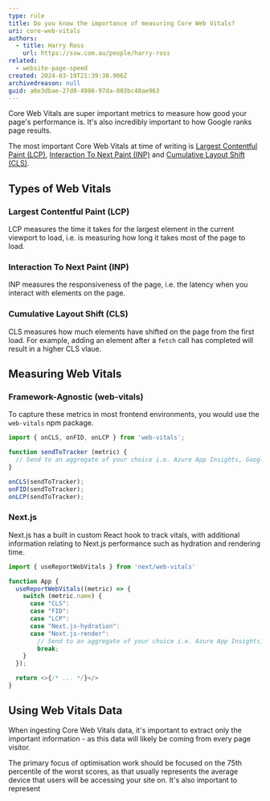 ```yaml
---
type: rule
title: Do you know the importance of measuring Core Web Vitals?
uri: core-web-vitals
authors:
  - title: Harry Ross
    url: https://ssw.com.au/people/harry-ross
related: 
  - website-page-speed
created: 2024-03-19T21:39:38.906Z
archivedreason: null
guid: a6e3dbae-27d8-4986-97da-003bc40ae963
---
```


Core Web Vitals are super important metrics to measure how good your page's performance is. It's also incredibly important to how Google ranks page results. 

<!--endintro-->

The most important Core Web Vitals at time of writing is [Largest Contentful Paint (LCP)](https://web.dev/lcp/), [Interaction To Next Paint (INP)](https://web.dev/inp) and [Cumulative Layout Shift (CLS)](https://web.dev/cls/).


## Types of Web Vitals
### Largest Contentful Paint (LCP)

LCP measures the time it takes for the largest element in the current viewport to load, i.e. is measuring how long it takes most of the page to load. 

### Interaction To Next Paint (INP)

INP measures the responsiveness of the page, i.e. the latency when you interact with elements on the page. 

### Cumulative Layout Shift (CLS)

CLS measures how much elements have shifted on the page from the first load. For example, adding an element after a `fetch` call has completed will result in a higher CLS vlaue. 

## Measuring Web Vitals 

### Framework-Agnostic (web-vitals)

To capture these metrics in most frontend environments, you would use the `web-vitals` npm package.  

```js
import { onCLS, onFID, onLCP } from 'web-vitals';

function sendToTracker (metric) {
  // Send to an aggregate of your choice i.e. Azure App Insights, Google Analytics, Datadog, Sentry, etc.
}

onCLS(sendToTracker);
onFID(sendToTracker);
onLCP(sendToTracker);
```

### Next.js 

Next.js has a built in custom React hook to track vitals, with additional information relating to Next.js performance such as hydration and rendering time.

```js
import { useReportWebVitals } from 'next/web-vitals'

function App {
  useReportWebVitals((metric) => {
    switch (metric.name) {
      case "CLS":
      case "FID":
      case "LCP":
      case "Next.js-hydration":
      case "Next.js-render":
        // Send to an aggregate of your choice i.e. Azure App Insights, Google Analytics, Datadog, Sentry, etc. 
        break;
    }
  });

  return <>{/* ... */}</>
}
```

## Using Web Vitals Data

When ingesting Core Web Vitals data, it's important to extract only the important information - as this data will likely be coming from every page visitor. 

The primary focus of optimisation work should be focused on the 75th percentile of the worst scores, as that usually represents the average device that users will be accessing your site on. It's also important to represent 

